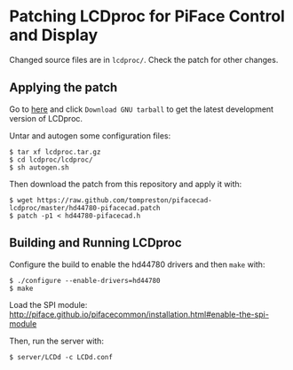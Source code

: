 Patching LCDproc for PiFace Control and Display
===============================================
Changed source files are in `lcdproc/`. Check the patch for other changes.

Applying the patch
------------------
Go to [here](http://lcdproc.cvs.sourceforge.net/) and click `Download GNU tarball`
to get the latest development version of LCDproc.

Untar and autogen some configuration files:

    $ tar xf lcdproc.tar.gz
    $ cd lcdproc/lcdproc/
    $ sh autogen.sh

Then download the patch from this repository and apply it with:

    $ wget https://raw.github.com/tompreston/pifacecad-lcdproc/master/hd44780-pifacecad.patch
    $ patch -p1 < hd44780-pifacecad.h

Building and Running LCDproc
----------------------------
Configure the build to enable the hd44780 drivers and then `make` with:

    $ ./configure --enable-drivers=hd44780
    $ make

Load the SPI module: http://piface.github.io/pifacecommon/installation.html#enable-the-spi-module

Then, run the server with:

    $ server/LCDd -c LCDd.conf
